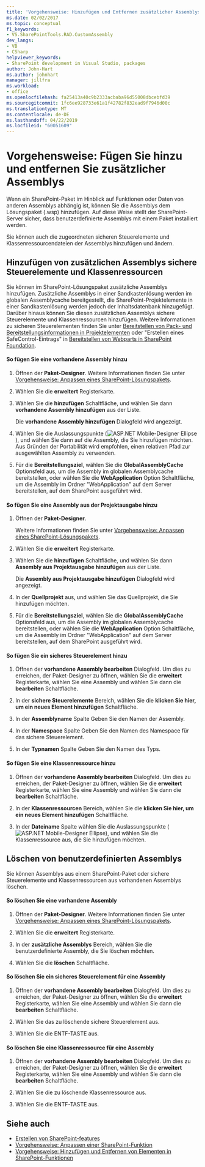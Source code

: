 ```yaml
---
title: 'Vorgehensweise: Hinzufügen und Entfernen zusätzlicher Assemblys | Microsoft-Dokumentation'
ms.date: 02/02/2017
ms.topic: conceptual
f1_keywords:
- VS.SharePointTools.RAD.CustomAssembly
dev_langs:
- VB
- CSharp
helpviewer_keywords:
- SharePoint development in Visual Studio, packages
author: John-Hart
ms.author: johnhart
manager: jillfra
ms.workload:
- office
ms.openlocfilehash: fa25413a40c9b2333acbaba96d55008dbcebfd39
ms.sourcegitcommit: 1fc6ee928733e61a1f42782f832ead9f7946d00c
ms.translationtype: MT
ms.contentlocale: de-DE
ms.lasthandoff: 04/22/2019
ms.locfileid: "60051609"
---
```

# <a name="how-to-add-and-remove-additional-assemblies"></a>Vorgehensweise: Fügen Sie hinzu und entfernen Sie zusätzlicher Assemblys
  Wenn ein SharePoint-Paket im Hinblick auf Funktionen oder Daten von anderen Assemblys abhängig ist, können Sie die Assemblys dem Lösungspaket (.wsp) hinzufügen. Auf diese Weise stellt der SharePoint-Server sicher, dass benutzerdefinierte Assemblys mit einem Paket installiert werden.

 Sie können auch die zugeordneten sicheren Steuerelemente und Klassenressourcendateien der Assemblys hinzufügen und ändern.

## <a name="add-additional-assemblies-safe-controls-and-class-resources"></a>Hinzufügen von zusätzlichen Assemblys sichere Steuerelemente und Klassenressourcen
 Sie können im SharePoint-Lösungspaket zusätzliche Assemblys hinzufügen. Zusätzliche Assemblys in einer Sandkastenlösung werden im globalen Assemblycache bereitgestellt, die SharePoint-Projektelemente in einer Sandkastenlösung werden jedoch der Inhaltsdatenbank hinzugefügt. Darüber hinaus können Sie diesen zusätzlichen Assemblys sichere Steuerelemente und Klassenressourcen hinzufügen. Weitere Informationen zu sicheren Steuerelementen finden Sie unter [Bereitstellen von Pack- und Bereitstellungsinformationen in Projektelementen](../sharepoint/providing-packaging-and-deployment-information-in-project-items.md) oder "Erstellen eines SafeControl-Eintrags" in [Bereitstellen von Webparts in SharePoint Foundation](http://go.microsoft.com/fwlink/?LinkId=245505).

#### <a name="to-add-an-existing-assembly"></a>So fügen Sie eine vorhandene Assembly hinzu

1. Öffnen der **Paket-Designer**. Weitere Informationen finden Sie unter [Vorgehensweise: Anpassen eines SharePoint-Lösungspakets](../sharepoint/how-to-customize-a-sharepoint-solution-package.md).

2. Wählen Sie die **erweitert** Registerkarte.

3. Wählen Sie die **hinzufügen** Schaltfläche, und wählen Sie dann **vorhandene Assembly hinzufügen** aus der Liste.

     Die **vorhandene Assembly hinzufügen** Dialogfeld wird angezeigt.

4. Wählen Sie die Auslassungspunkte (![ASP.NET Mobile-Designer Ellipse](../sharepoint/media/mwellipsis.gif "ASP.NET Mobile-Designer Ellipse")), und wählen Sie dann auf die Assembly, die Sie hinzufügen möchten. Aus Gründen der Portabilität wird empfohlen, einen relativen Pfad zur ausgewählten Assembly zu verwenden.

5. Für die **Bereitstellungsziel**, wählen Sie die **GlobalAssemblyCache** Optionsfeld aus, um die Assembly im globalen Assemblycache bereitstellen, oder wählen Sie die **WebApplication** Option Schaltfläche, um die Assembly im Ordner "WebApplication" auf dem Server bereitstellen, auf dem SharePoint ausgeführt wird.

#### <a name="to-add-an-assembly-from-project-output"></a>So fügen Sie eine Assembly aus der Projektausgabe hinzu

1. Öffnen der **Paket-Designer**.

     Weitere Informationen finden Sie unter [Vorgehensweise: Anpassen eines SharePoint-Lösungspakets](../sharepoint/how-to-customize-a-sharepoint-solution-package.md).

2. Wählen Sie die **erweitert** Registerkarte.

3. Wählen Sie die **hinzufügen** Schaltfläche, und wählen Sie dann **Assembly aus Projektausgabe hinzufügen** aus der Liste.

     Die **Assembly aus Projektausgabe hinzufügen** Dialogfeld wird angezeigt.

4. In der **Quellprojekt** aus, und wählen Sie das Quellprojekt, die Sie hinzufügen möchten.

5. Für die **Bereitstellungsziel**, wählen Sie die **GlobalAssemblyCache** Optionsfeld aus, um die Assembly im globalen Assemblycache bereitstellen, oder wählen Sie die **WebApplication** Option Schaltfläche, um die Assembly im Ordner "WebApplication" auf dem Server bereitstellen, auf dem SharePoint ausgeführt wird.

#### <a name="to-add-a-safe-control"></a>So fügen Sie ein sicheres Steuerelement hinzu

1. Öffnen der **vorhandene Assembly bearbeiten** Dialogfeld. Um dies zu erreichen, der Paket-Designer zu öffnen, wählen Sie die **erweitert** Registerkarte, wählen Sie eine Assembly und wählen Sie dann die **bearbeiten** Schaltfläche.

2. In der **sichere Steuerelemente** Bereich, wählen Sie die **klicken Sie hier, um ein neues Element hinzufügen** Schaltfläche.

3. In der **Assemblyname** Spalte Geben Sie den Namen der Assembly.

4. In der **Namespace** Spalte Geben Sie den Namen des Namespace für das sichere Steuerelement.

5. In der **Typnamen** Spalte Geben Sie den Namen des Typs.

#### <a name="to-add-a-class-resource"></a>So fügen Sie eine Klassenressource hinzu

1. Öffnen der **vorhandene Assembly bearbeiten** Dialogfeld. Um dies zu erreichen, der Paket-Designer zu öffnen, wählen Sie die **erweitert** Registerkarte, wählen Sie eine Assembly und wählen Sie dann die **bearbeiten** Schaltfläche.

2. In der **Klassenressourcen** Bereich, wählen Sie die **klicken Sie hier, um ein neues Element hinzufügen** Schaltfläche.

3. In der **Dateiname** Spalte wählen Sie die Auslassungspunkte (![ASP.NET Mobile-Designer Ellipse](../sharepoint/media/mwellipsis.gif "ASP.NET Mobile-Designer Ellipse")), und wählen Sie die Klassenressource aus, die Sie hinzufügen möchten.

## <a name="delete-custom-assemblies"></a>Löschen von benutzerdefinierten Assemblys
 Sie können Assemblys aus einem SharePoint-Paket oder sichere Steuerelemente und Klassenressourcen aus vorhandenen Assemblys löschen.

#### <a name="to-delete-an-existing-assembly"></a>So löschen Sie eine vorhandene Assembly

1. Öffnen der **Paket-Designer**. Weitere Informationen finden Sie unter [Vorgehensweise: Anpassen eines SharePoint-Lösungspakets](../sharepoint/how-to-customize-a-sharepoint-solution-package.md).

2. Wählen Sie die **erweitert** Registerkarte.

3. In der **zusätzliche Assemblys** Bereich, wählen Sie die benutzerdefinierte Assembly, die Sie löschen möchten.

4. Wählen Sie die **löschen** Schaltfläche.

#### <a name="to-delete-a-safe-control-for-an-assembly"></a>So löschen Sie ein sicheres Steuerelement für eine Assembly

1. Öffnen der **vorhandene Assembly bearbeiten** Dialogfeld. Um dies zu erreichen, der Paket-Designer zu öffnen, wählen Sie die **erweitert** Registerkarte, wählen Sie eine Assembly und wählen Sie dann die **bearbeiten** Schaltfläche.

2. Wählen Sie das zu löschende sichere Steuerelement aus.

3. Wählen Sie die ENTF-TASTE aus.

#### <a name="to-delete-a-class-resource-for-an-assembly"></a>So löschen Sie eine Klassenressource für eine Assembly

1. Öffnen der **vorhandene Assembly bearbeiten** Dialogfeld. Um dies zu erreichen, der Paket-Designer zu öffnen, wählen Sie die **erweitert** Registerkarte, wählen Sie eine Assembly und wählen Sie dann die **bearbeiten** Schaltfläche.

2. Wählen Sie die zu löschende Klassenressource aus.

3. Wählen Sie die ENTF-TASTE aus.

## <a name="see-also"></a>Siehe auch
- [Erstellen von SharePoint-features](../sharepoint/creating-sharepoint-features.md)
- [Vorgehensweise: Anpassen einer SharePoint-Funktion](../sharepoint/how-to-customize-a-sharepoint-feature.md)
- [Vorgehensweise: Hinzufügen und Entfernen von Elementen in SharePoint-Funktionen](../sharepoint/how-to-add-and-remove-items-to-sharepoint-features.md)
